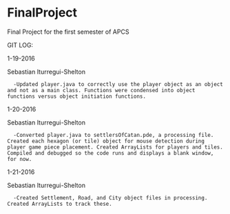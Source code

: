 # FinalProject
Final Project for the first semester of APCS

GIT LOG:

1-19-2016

Sebastian Iturregui-Shelton

	  -Updated player.java to correctly use the player object as an object and not as a main class. Functions were condensed into object functions versus object initiation functions.

1-20-2016

Sebastian Iturregui-Shelton

	  -Converted player.java to settlersOfCatan.pde, a processing file. Created each hexagon (or tile) object for mouse detection during player game piece placement. Created ArrayLists for players and tiles. Compiled and debugged so the code runs and displays a blank window, for now. 

1-21-2016

Sebastian Iturregui-Shelton

	  -Created Settlement, Road, and City object files in processing. Created ArrayLists to track these. 
